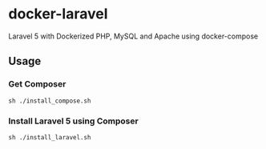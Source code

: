 # docker-laravel
Laravel 5 with Dockerized PHP, MySQL and Apache using docker-compose

## Usage

### Get Composer

	sh ./install_compose.sh

### Install Laravel 5 using Composer

	sh ./install_laravel.sh